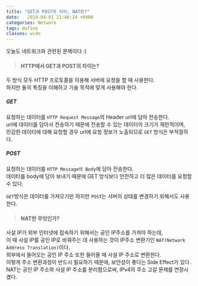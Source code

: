 ```yaml
---
title: "GET과 POST의 차이, NAT란?"
date:   2019-04-01 21:46:24 +0900
categories: Network
tags: define
classes: wide
---
```


오늘도 네트워크와 관련된 문제이다 :)
  
> #### HTTP에서 GET과 POST의 차이는?

두 방식 모두 HTTP 프로토콜을 이용해 서버에 요청을 할 때 사용한다.  
하지만 둘의 특징을 이해하고 기술 목적에 맞게 사용해야 한다.  

##### GET

요청하는 데이터를 `HTTP Request Message`의 Header url에 담아 전송한다.  
url에 데이터를 담아서 전송하기 때문에 전송할 수 있는 데이터의 크기가 제한적이며,  
민감한 데이터에 대해 요청할 경우 url에 요청 정보가 노출되므로 `GET` 방식은 부적절하다.  

##### POST

요청하는 데이터를 `HTTP Message의 Body`에 담아 전송한다.  
데이터를 body에 담아 보내기 때문에 GET 방식보다 안전하고 더 많은 데이터를 요청할 수 있다.  
  
`GET`방식은 데이터를 가져오기만 하지만 `POST`는 서버의 상태를 변경하기 위해서도 사용한다.  

> #### NAT란 무엇인가?

사설 IP가 외부 인터넷에 접속하기 위해서는 공인 IP주소를 가져야 하는데,  
이 때 사설 IP를 공인 IP로 바꿔주는 데 사용하는 것이 IP주소 변환기인 `NAT(Network Address Translation)`이다.  
외부에서 들어오는 공인 IP 주소 또한 들어올 때 사설 IP 주소로 변환한다.  
이렇게 주소 변환과정이 반드시 필요하기 때문에, 보안성이 좋다는 Side Effect가 있다.  
NAT는 공인 IP 주소와 사설 IP 주소를 분리함으로써, IPv4의 주소 고갈 문제를 연장시켰다.  

